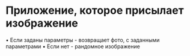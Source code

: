 # Приложение, которое присылает изображение

• Если заданы параметры - возвращает фото, с заданными параметрами
• Если нет - рандомное изображение